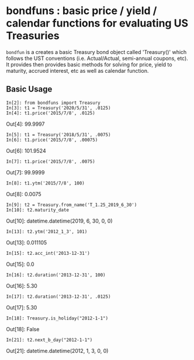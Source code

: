 # bondfuns : basic price / yield / calendar functions for evaluating US Treasuries

`bondfun` is a creates a basic Treasury bond object called 'Treasury()' which follows the UST conventions (i.e. Actual/Actual, semi-annual coupons, etc). It provides then provides basic methods for solving for price, yield to maturity, accrued interest, etc as well as calendar function. 

## Basic Usage
```
In[2]: from bondfuns import Treasury
In[3]: t1 = Treasury('2020/5/31', .0125)
In[4]: t1.price('2015/7/8', .0125)
```
Out[4]: 99.9997
```
In[5]: t1 = Treasury('2018/5/31', .0075)
In[6]: t1.price('2015/7/8', .00075)
```
Out[6]: 101.9524
```
In[7]: t1.price('2015/7/8', .0075)
```
Out[7]: 99.9999
```
In[8]: t1.ytm('2015/7/8', 100)
```
Out[8]: 0.0075
```
In[9]: t2 = Treasury.from_name('T_1.25_2019_6_30')
In[10]: t2.maturity_date
```
Out[10]: datetime.datetime(2019, 6, 30, 0, 0)
```
In[13]: t2.ytm('2012_1_3', 101)
```
Out[13]: 0.011105
```
In[15]: t2.acc_int('2013-12-31')
```
Out[15]: 0.0
```
In[16]: t2.duration('2013-12-31', 100)
```
Out[16]: 5.30
```
In[17]: t2.duration('2013-12-31', .0125)
```
Out[17]: 5.30
```
In[18]: Treasury.is_holiday("2012-1-1")
```
Out[18]: False
```
In[21]: t2.next_b_day("2012-1-1")
```
Out[21]: datetime.datetime(2012, 1, 3, 0, 0)





